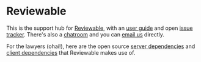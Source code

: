 Reviewable
==========

This is the support hub for [Reviewable](https://reviewable.io), with an [user guide](https://docs.reviewable.io) and open [issue tracker](https://github.com/Reviewable/Reviewable/issues?q=is%3Aopen+is%3Aissue+sort%3Acomments-desc).  There's also a [chatroom](https://gitter.im/Reviewable/Reviewable) and you can [email us](mailto:support@reviewable.io) directly.

For the lawyers (ohai!), here are the open source [server dependencies](https://app.fossa.io/reports/ef41d9ac-ed5e-461b-82ce-3c06154c0321) and [client dependencies](https://app.fossa.io/reports/efbaf284-6782-49f5-9cf2-57a98792a723) that Reviewable makes use of.
